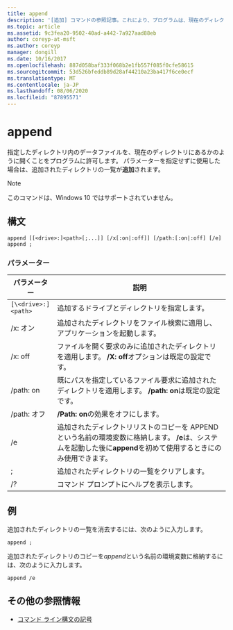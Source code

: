 ```yaml
---
title: append
description: '[追加] コマンドの参照記事。これにより、プログラムは、現在のディレクトリにあるかのように、指定されたディレクトリ内のデータファイルを開くことができます。'
ms.topic: article
ms.assetid: 9c3fea20-9502-40ad-a442-7a927aad88eb
author: coreyp-at-msft
ms.author: coreyp
manager: dongill
ms.date: 10/16/2017
ms.openlocfilehash: 887d058baf333f068b2e1fb557f085f0cfe58615
ms.sourcegitcommit: 53d526bfeddb89d28af44210a23ba417f6ce0ecf
ms.translationtype: MT
ms.contentlocale: ja-JP
ms.lasthandoff: 08/06/2020
ms.locfileid: "87895571"
---
```

# <a name="append"></a>append

指定したディレクトリ内のデータファイルを、現在のディレクトリにあるかのように開くことをプログラムに許可します。 パラメーターを指定せずに使用した場合は、追加されたディレクトリの一覧が**追加**されます。

> [!NOTE]
> このコマンドは、Windows 10 ではサポートされていません。

## <a name="syntax"></a>構文

```
append [[<drive>:]<path>[;...]] [/x[:on|:off]] [/path:[:on|:off] [/e]
append ;
```

### <a name="parameters"></a>パラメーター

| パラメーター | 説明 |
| --------- | ----------- |
| `[\<drive>:]<path>` | 追加するドライブとディレクトリを指定します。 |
| /x: オン | 追加されたディレクトリをファイル検索に適用し、アプリケーションを起動します。 |
| /x: off | ファイルを開く要求のみに追加されたディレクトリを適用します。 **/X: off**オプションは既定の設定です。 |
| /path: on | 既にパスを指定しているファイル要求に追加されたディレクトリを適用します。 **/path: on**は既定の設定です。 |
| /path: オフ | **/Path: on**の効果をオフにします。 |
| /e | 追加されたディレクトリリストのコピーを APPEND という名前の環境変数に格納します。 **/e**は、システムを起動した後に**append**を初めて使用するときにのみ使用できます。 |
| ; | 追加されたディレクトリの一覧をクリアします。 |
| /? | コマンド プロンプトにヘルプを表示します。 |

## <a name="examples"></a>例

追加されたディレクトリの一覧を消去するには、次のように入力します。

```
append ;
```

追加されたディレクトリのコピーを*append*という名前の環境変数に格納するには、次のように入力します。

```
append /e
```

## <a name="additional-references"></a>その他の参照情報

- [コマンド ライン構文の記号](command-line-syntax-key.md)
